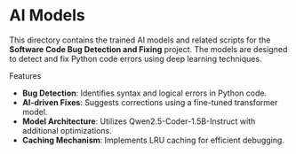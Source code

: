 # AI Models  

This directory contains the trained AI models and related scripts for the **Software Code Bug Detection and Fixing** project. The models are designed to detect and fix Python code errors using deep learning techniques.  

 Features  
- **Bug Detection**: Identifies syntax and logical errors in Python code.  
- **AI-driven Fixes**: Suggests corrections using a fine-tuned transformer model.  
- **Model Architecture**: Utilizes Qwen2.5-Coder-1.5B-Instruct with additional optimizations.  
- **Caching Mechanism**: Implements LRU caching for efficient debugging.  



